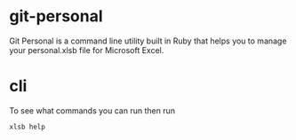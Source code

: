 # git-personal

Git Personal is a command line utility built in Ruby that helps you to manage your personal.xlsb file for Microsoft Excel.


# cli

To see what commands you can run then run

`xlsb help`

